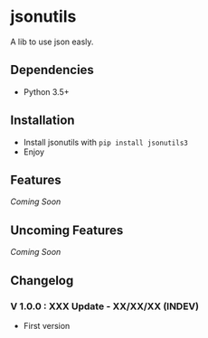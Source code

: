 # jsonutils

A lib to use json easly.

## Dependencies

- Python 3.5+

## Installation

- Install jsonutils with `pip install jsonutils3`
- Enjoy

## Features

*Coming Soon*

## Uncoming Features

*Coming Soon*

## Changelog

### V 1.0.0 : XXX Update - XX/XX/XX (INDEV)

- First version
